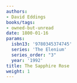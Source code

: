 ```yaml
---
authors:
- David Eddings
books/tags:
- owned-but-unread
date: 1800-01-16
params:
  isbn13: '9780345374745'
  series: 'The Elenium'
  series_order: "3"
  year: '1992'
title: The Sapphire Rose
weight: 1
---
```



<!--more-->